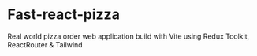 # Fast-react-pizza
 Real world pizza order web application build with Vite using Redux Toolkit, ReactRouter & Tailwind
